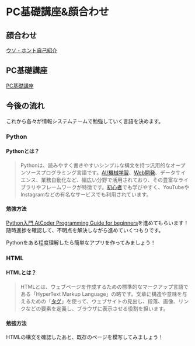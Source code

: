 # PC基礎講座&顔合わせ

## 顔合わせ

[ウソ・ホント自己紹介](https://docs.google.com/document/d/1yXZeRlULdLS3N4P9RKWxC1_YHtVX59upps7bPplGmeE/edit?usp=sharing)

## PC基礎講座

[PC基礎講座](PC基礎講座/README.md)

## 今後の流れ

これから各々が情報システムチームで勉強していく言語を決めます。

### Python

#### Pythonとは？

> Pythonは、読みやすく書きやすいシンプルな構文を持つ汎用的なオープンソースプログラミング言語です。[AI/機械学習](https://www.google.com/search?sca_esv=f34846371ddf0b46&sxsrf=AE3TifO8XUmYPXvHoDI1ln0z3tKGMQNtUQ%3A1756727631696&q=AI%2F%E6%A9%9F%E6%A2%B0%E5%AD%A6%E7%BF%92&sa=X&sqi=2&ved=2ahUKEwieidGzwLePAxUsdvUHHXk0F-IQxccNegQIIRAB&mstk=AUtExfD4axOBF2jKy2vPZ0rTQYzNjZpmoeCCnx85cnUYNraHxHvuArm3V1m2Gk3tfknMO5O0Vsyr36aKAyxPsBcTFMpMsaE9rpzJX-3IE10Pl_FVLWQX-Jd9FccUn3hV7f-3yZRa-3gGX2T1P8MjAphfThCG4qK2Bb6X9ZypOxNiLLeInC0&csui=3)、[Web開発](https://www.google.com/search?sca_esv=f34846371ddf0b46&sxsrf=AE3TifO8XUmYPXvHoDI1ln0z3tKGMQNtUQ%3A1756727631696&q=Web%E9%96%8B%E7%99%BA&sa=X&sqi=2&ved=2ahUKEwieidGzwLePAxUsdvUHHXk0F-IQxccNegQIIRAC&mstk=AUtExfD4axOBF2jKy2vPZ0rTQYzNjZpmoeCCnx85cnUYNraHxHvuArm3V1m2Gk3tfknMO5O0Vsyr36aKAyxPsBcTFMpMsaE9rpzJX-3IE10Pl_FVLWQX-Jd9FccUn3hV7f-3yZRa-3gGX2T1P8MjAphfThCG4qK2Bb6X9ZypOxNiLLeInC0&csui=3)、データサイエンス、業務自動化など、幅広い分野で活用されており、その豊富なライブラリやフレームワークが特徴です。[初心者](https://www.google.com/search?sca_esv=f34846371ddf0b46&sxsrf=AE3TifO8XUmYPXvHoDI1ln0z3tKGMQNtUQ%3A1756727631696&q=%E5%88%9D%E5%BF%83%E8%80%85&sa=X&sqi=2&ved=2ahUKEwieidGzwLePAxUsdvUHHXk0F-IQxccNegQIPRAB&mstk=AUtExfD4axOBF2jKy2vPZ0rTQYzNjZpmoeCCnx85cnUYNraHxHvuArm3V1m2Gk3tfknMO5O0Vsyr36aKAyxPsBcTFMpMsaE9rpzJX-3IE10Pl_FVLWQX-Jd9FccUn3hV7f-3yZRa-3gGX2T1P8MjAphfThCG4qK2Bb6X9ZypOxNiLLeInC0&csui=3)でも学びやすく、YouTubeやInstagramなどの有名なサービスでも利用されています。

#### 勉強方法

[Python入門 AtCoder Programming Guide for beginners](https://atcoder.jp/contests/APG4bPython)を進めてもらいます！
随時進捗を確認して、不明点を解決しながら進めていくつもりです。

Pythonをある程度理解したら簡単なアプリを作ってみましょう！
### HTML

#### HTMLとは？

> HTMLとは、ウェブページを作成するための標準的なマークアップ言語である「HyperText Markup Language」の略です。文章に構造や意味を与えるための「[タグ](https://www.google.com/search?sca_esv=f34846371ddf0b46&sxsrf=AE3TifPakqxKkk2MZpC5-vjxqF46GcBJyw%3A1756728033924&q=%E3%82%BF%E3%82%B0&sa=X&ved=2ahUKEwjtjLfzwbePAxUWklYBHdmPDM0QxccNegQIMBAB&mstk=AUtExfAeITt0xhqpvn5xPhH94wWKPmwRPPoUkxnSk-hbrt3zH5q_cxBQrAGOyKJUqhewW5ZPpDfQz9tS_3Ss5BfccScTUdMsiqNkqdlcteayElSTtlkaQPksRmd0ABtgy6t_jrnywy8W1drx8ompBENOU2k_5eKLso0gykGrNe41MaWWqBk8gj1nEZqqoU48_V6FLZF5ioOZBPbFqTkCoaIFE7Crn6wMAyarGav_vbpqqhiQy9_GqUwQaADjrSessyGaLmgABpooHuNPymiHJlH5MtRE&csui=3)」を使って、ウェブサイトの見出し、段落、画像、リンクなどの要素を定義し、ブラウザに表示させる役割を担います。

#### 勉強方法

HTMLの構文を確認したあと、既存のページを模写してみましょう！